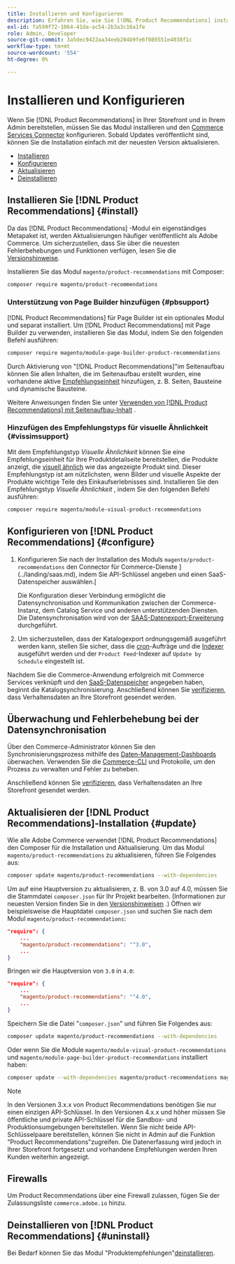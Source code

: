```yaml
---
title: Installieren und Konfigurieren
description: Erfahren Sie, wie Sie [!DNL Product Recommendations] installieren, aktualisieren und deinstallieren.
exl-id: fa599f72-1064-41da-ac54-2b3a3c16a1fe
role: Admin, Developer
source-git-commit: 3a5dec9422aa34eeb204b9fe6f089551e4038f1c
workflow-type: tm+mt
source-wordcount: '554'
ht-degree: 0%

---
```


# Installieren und Konfigurieren

Wenn Sie [!DNL Product Recommendations] in Ihrer Storefront und in Ihrem Admin bereitstellen, müssen Sie das Modul installieren und den [Commerce Services Connector](../landing/saas.md) konfigurieren. Sobald Updates veröffentlicht sind, können Sie die Installation einfach mit der neuesten Version aktualisieren.

- [Installieren](#install)
- [Konfigurieren](#configure)
- [Aktualisieren](#update)
- [Deinstallieren](#uninstall)

## Installieren Sie [!DNL Product Recommendations] {#install}

Da das [!DNL Product Recommendations] -Modul ein eigenständiges Metapaket ist, werden Aktualisierungen häufiger veröffentlicht als Adobe Commerce. Um sicherzustellen, dass Sie über die neuesten Fehlerbehebungen und Funktionen verfügen, lesen Sie die [Versionshinweise](release-notes.md).

Installieren Sie das Modul `magento/product-recommendations` mit Composer:

```bash
composer require magento/product-recommendations
```

### Unterstützung von Page Builder hinzufügen {#pbsupport}

[!DNL Product Recommendations] für Page Builder ist ein optionales Modul und separat installiert. Um [!DNL Product Recommendations] mit Page Builder zu verwenden, installieren Sie das Modul, indem Sie den folgenden Befehl ausführen:

```bash
composer require magento/module-page-builder-product-recommendations
```

Durch Aktivierung von &quot;[!DNL Product Recommendations]&quot;im Seitenaufbau können Sie allen Inhalten, die im Seitenaufbau erstellt wurden, eine vorhandene aktive [Empfehlungseinheit](https://experienceleague.adobe.com/en/docs/commerce-admin/page-builder/add-content/recommendations) hinzufügen, z. B. Seiten, Bausteine und dynamische Bausteine.

Weitere Anweisungen finden Sie unter [Verwenden von [!DNL Product Recommendations] mit Seitenaufbau-Inhalt](page-builder.md) .

### Hinzufügen des Empfehlungstyps für visuelle Ähnlichkeit {#vissimsupport}

Mit dem Empfehlungstyp _Visuelle Ähnlichkeit_ können Sie eine Empfehlungseinheit für Ihre Produktdetailseite bereitstellen, die Produkte anzeigt, die [visuell ähnlich](type.md#visualsim) wie das angezeigte Produkt sind. Dieser Empfehlungstyp ist am nützlichsten, wenn Bilder und visuelle Aspekte der Produkte wichtige Teile des Einkaufserlebnisses sind. Installieren Sie den Empfehlungstyp _Visuelle Ähnlichkeit_ , indem Sie den folgenden Befehl ausführen:

```bash
composer require magento/module-visual-product-recommendations
```

## Konfigurieren von [!DNL Product Recommendations] {#configure}

1. Konfigurieren Sie nach der Installation des Moduls `magento/product-recommendations` den Connector für Commerce-Dienste ](../landing/saas.md), indem Sie API-Schlüssel angeben und einen SaaS-Datenspeicher auswählen.[

   Die Konfiguration dieser Verbindung ermöglicht die Datensynchronisation und Kommunikation zwischen der Commerce-Instanz, dem Catalog Service und anderen unterstützenden Diensten. Die Datensynchronisation wird von der [SAAS-Datenexport-Erweiterung](../data-export/overview.md) durchgeführt.

1. Um sicherzustellen, dass der Katalogexport ordnungsgemäß ausgeführt werden kann, stellen Sie sicher, dass die [cron](https://experienceleague.adobe.com/en/docs/commerce-operations/configuration-guide/cli/configure-cron-jobs)-Aufträge und die [Indexer](https://experienceleague.adobe.com/en/docs/commerce-operations/configuration-guide/cli/manage-indexers) ausgeführt werden und der `Product Feed`-Indexer auf `Update by Schedule` eingestellt ist.

Nachdem Sie die Commerce-Anwendung erfolgreich mit Commerce Services verknüpft und den [SaaS-Datenspeicher](../landing/saas.md#saas-configuration) angegeben haben, beginnt die Katalogsynchronisierung. Anschließend können Sie [verifizieren](verify.md), dass Verhaltensdaten an Ihre Storefront gesendet werden.

## Überwachung und Fehlerbehebung bei der Datensynchronisation

Über den Commerce-Administrator können Sie den Synchronisierungsprozess mithilfe des [Daten-Management-Dashboards](https://experienceleague.adobe.com/en/docs/commerce-admin/systems/data-transfer/data-dashboard) überwachen. Verwenden Sie die [Commerce-CLI](../data-export/data-export-cli-commands.md#troubleshooting) und Protokolle, um den Prozess zu verwalten und Fehler zu beheben.

Anschließend können Sie [verifizieren](verify.md), dass Verhaltensdaten an Ihre Storefront gesendet werden.

## Aktualisieren der [!DNL Product Recommendations]-Installation {#update}

Wie alle Adobe Commerce verwendet [!DNL Product Recommendations] den Composer für die Installation und Aktualisierung. Um das Modul `magento/product-recommendations` zu aktualisieren, führen Sie Folgendes aus:

```bash
composer update magento/product-recommendations --with-dependencies
```

Um auf eine Hauptversion zu aktualisieren, z. B. von 3.0 auf 4.0, müssen Sie die Stammdatei `composer.json` für Ihr Projekt bearbeiten. (Informationen zur neuesten Version finden Sie in den [Versionshinweisen](release-notes.md) .) Öffnen wir beispielsweise die Hauptdatei `composer.json` und suchen Sie nach dem Modul `magento/product-recommendations`:

```json
"require": {
    ...
    "magento/product-recommendations": "^3.0",
    ...
}
```

Bringen wir die Hauptversion von `3.0` in `4.0`:

```json
"require": {
    ...
    "magento/product-recommendations": "^4.0",
    ...
}
```

Speichern Sie die Datei &quot;`composer.json`&quot; und führen Sie Folgendes aus:

```bash
composer update magento/product-recommendations --with-dependencies
```

Oder wenn Sie die Module `magento/module-visual-product-recommendations` und `magento/module-page-builder-product-recommendations` installiert haben:

```bash
composer update --with-dependencies magento/product-recommendations magento/module-visual-product-recommendations magento/module-page-builder-product-recommendations
```

>[!NOTE]
>
> In den Versionen 3.x.x von Product Recommendations benötigen Sie nur einen einzigen API-Schlüssel. In den Versionen 4.x.x und höher müssen Sie öffentliche und private API-Schlüssel für die Sandbox- und Produktionsumgebungen bereitstellen. Wenn Sie nicht beide API-Schlüsselpaare bereitstellen, können Sie nicht in Admin auf die Funktion &quot;Product Recommendations&quot;zugreifen. Die Datenerfassung wird jedoch in Ihrer Storefront fortgesetzt und vorhandene Empfehlungen werden Ihren Kunden weiterhin angezeigt.

## Firewalls

Um Product Recommendations über eine Firewall zulassen, fügen Sie der Zulassungsliste `commerce.adobe.io` hinzu.

## Deinstallieren von [!DNL Product Recommendations] {#uninstall}

Bei Bedarf können Sie das Modul &quot;Produktempfehlungen&quot;[deinstallieren](https://experienceleague.adobe.com/en/docs/commerce-operations/installation-guide/tutorials/uninstall-modules).

